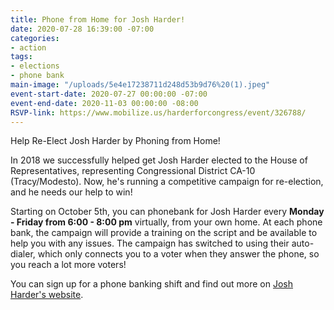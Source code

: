 ```yaml
---
title: Phone from Home for Josh Harder!
date: 2020-07-28 16:39:00 -07:00
categories:
- action
tags:
- elections
- phone bank
main-image: "/uploads/5e4e17238711d248d53b9d76%20(1).jpeg"
event-start-date: 2020-07-27 00:00:00 -07:00
event-end-date: 2020-11-03 00:00:00 -08:00
RSVP-link: https://www.mobilize.us/harderforcongress/event/326788/
---
```


Help Re-Elect Josh Harder by Phoning from Home!

In 2018 we successfully helped get Josh Harder elected to the House of Representatives, representing Congressional District CA-10 (Tracy/Modesto). Now, he's running a competitive campaign for re-election, and he needs our help to win!

Starting on October 5th, you can phonebank for Josh Harder every **Monday - Friday from 6:00 - 8:00 pm** virtually, from your own home. At each phone bank, the campaign will provide a training on the script and be available to help you with any issues. The campaign has switched to using their auto-dialer, which only connects you to a voter when they answer the phone, so you reach a lot more voters! 

You can sign up for a phone banking shift and find out more on [Josh Harder's website](https://www.mobilize.us/harderforcongress/event/326788/).